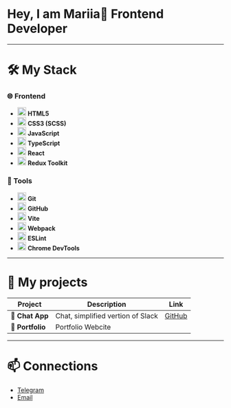 # Hey, I am Mariia👋 **Frontend Developer** 

---

# 🛠️ My Stack  

### 🌐 Frontend  
- <img src="https://cdn.jsdelivr.net/gh/devicons/devicon/icons/html5/html5-original.svg" width="20"/> **HTML5**
- <img src="https://cdn.jsdelivr.net/gh/devicons/devicon/icons/css3/css3-original.svg" width="20"/> **CSS3 (SCSS)**  
- <img src="https://cdn.jsdelivr.net/gh/devicons/devicon/icons/javascript/javascript-original.svg" width="20"/> **JavaScript**  
- <img src="https://cdn.jsdelivr.net/gh/devicons/devicon/icons/typescript/typescript-original.svg" width="20"/> **TypeScript**  
- <img src="https://cdn.jsdelivr.net/gh/devicons/devicon/icons/react/react-original.svg" width="20"/> **React**  
- <img src="https://cdn.jsdelivr.net/gh/devicons/devicon/icons/redux/redux-original.svg" width="20"/> **Redux Toolkit**  

### 🧰 Tools  
- <img src="https://cdn.jsdelivr.net/gh/devicons/devicon/icons/git/git-original.svg" width="20"/> **Git**  
- <img src="https://cdn.jsdelivr.net/gh/devicons/devicon/icons/github/github-original.svg" width="20"/> **GitHub**  
- <img src="https://cdn.jsdelivr.net/gh/devicons/devicon/icons/vitejs/vitejs-original.svg" width="20"/> **Vite**  
- <img src="https://cdn.jsdelivr.net/gh/devicons/devicon/icons/webpack/webpack-original.svg" width="20"/> **Webpack**  
- <img src="https://cdn.jsdelivr.net/gh/devicons/devicon/icons/eslint/eslint-original.svg" width="20"/> **ESLint**  
- <img src="https://cdn.jsdelivr.net/gh/devicons/devicon/icons/chrome/chrome-original.svg" width="20"/> **Chrome DevTools** 
---

# 🚀 My projects

| Project | Description | Link |
|--------|-----------|--------|
| 📝 **Chat App** | Chat, simplified vertion of Slack | [GitHub](https://github.com/ogurtsovam/frontend-project-12) |
| 🎨 **Portfolio** | Portfolio Webcite | 

---

# 📫 Connections
- [Telegram](https://t.me/good_cucumber)
- [Email](mailto:ogurts.maria@gmail.com)

